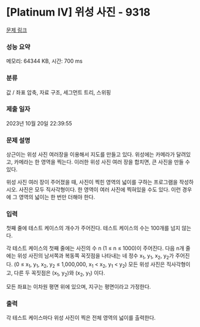 # [Platinum IV] 위성 사진 - 9318 

[문제 링크](https://www.acmicpc.net/problem/9318) 

### 성능 요약

메모리: 64344 KB, 시간: 700 ms

### 분류

값 / 좌표 압축, 자료 구조, 세그먼트 트리, 스위핑

### 제출 일자

2023년 10월 20일 22:39:55

### 문제 설명

<p>상근이는 위성 사진 여러장을 이용해서 지도를 만들고 있다. 위성에는 카메라가 달려있고, 카메라는 한 영역을 찍는다. 이러한 위성 사진 여러 장을 합치면, 큰 사진을 만들 수 있다.</p>

<p>위성 사진 여러 장이 주어졌을 때, 사진이 찍힌 영역의 넓이를 구하는 프로그램을 작성하시오. 사진은 모두 직사각형이다. 한 영역이 여러 사진에 찍혀있을 수도 있다. 이런 경우에 그 영역의 넓이는 한 번만 더해야 한다.</p>

### 입력 

 <p>첫째 줄에 테스트 케이스의 개수가 주어진다. 테스트 케이스의 수는 100개를 넘지 않는다.</p>

<p>각 테스트 케이스의 첫째 줄에는 사진의 수 n (1 ≤ n ≤ 1000)이 주어진다. 다음 n개 줄에는 위성 사진의 남서쪽과 복동쪽 꼭짓점을 나타내는 네 정수 x<sub>1</sub>, y<sub>1</sub>, x<sub>2</sub>, y<sub>2</sub>가 주어진다. (0 ≤ x<sub>1</sub>, y<sub>1</sub>, x<sub>2</sub>, y<sub>2</sub> ≤ 1,000,000, x<sub>1</sub> < x<sub>2</sub>, y<sub>1</sub> < y<sub>2</sub>) 모든 위성 사진은 직사각형이고, 다른 두 꼭짓점은 (x<sub>1</sub>, y<sub>2</sub>)와 (x<sub>2</sub>, y<sub>1</sub>) 이다.</p>

<p>모든 좌표는 이차원 평면 위에 있으며, 지구는 평면이라고 가정한다.</p>

### 출력 

 <p>각 테스트 케이스마다 위성 사진이 찍은 전체 영역의 넓이를 출력한다.</p>

